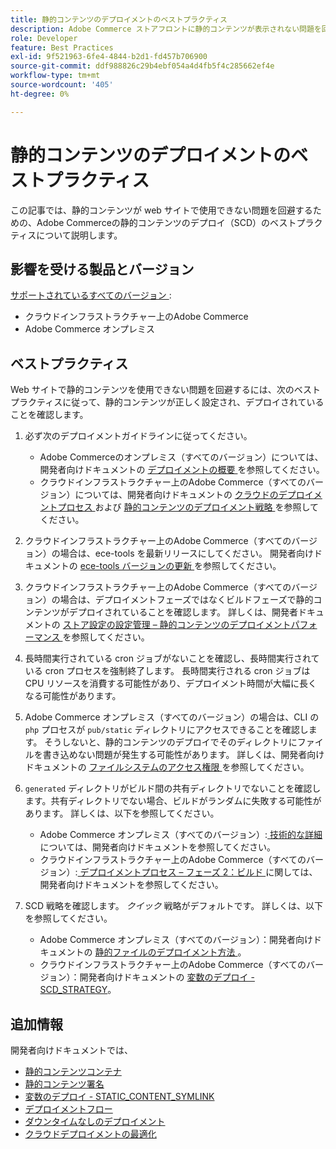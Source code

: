 ```yaml
---
title: 静的コンテンツのデプロイメントのベストプラクティス
description: Adobe Commerce ストアフロントに静的コンテンツが表示されない問題を回避する方法を説明します。
role: Developer
feature: Best Practices
exl-id: 9f521963-6fe4-4844-b2d1-fd457b706900
source-git-commit: ddf988826c29b4ebf054a4d4fb5f4c285662ef4e
workflow-type: tm+mt
source-wordcount: '405'
ht-degree: 0%

---
```


# 静的コンテンツのデプロイメントのベストプラクティス

この記事では、静的コンテンツが web サイトで使用できない問題を回避するための、Adobe Commerceの静的コンテンツのデプロイ（SCD）のベストプラクティスについて説明します。

## 影響を受ける製品とバージョン

[ サポートされているすべてのバージョン ](../../../release/versions.md):

* クラウドインフラストラクチャー上のAdobe Commerce
* Adobe Commerce オンプレミス

## ベストプラクティス

Web サイトで静的コンテンツを使用できない問題を回避するには、次のベストプラクティスに従って、静的コンテンツが正しく設定され、デプロイされていることを確認します。

1. 必ず次のデプロイメントガイドラインに従ってください。
   * Adobe Commerceのオンプレミス（すべてのバージョン）については、開発者向けドキュメントの [ デプロイメントの概要 ](../../../configuration/deployment/overview.md) を参照してください。
   * クラウドインフラストラクチャー上のAdobe Commerce（すべてのバージョン）については、開発者向けドキュメントの [ クラウドのデプロイメントプロセス ](https://devdocs.magento.com/cloud/deploy/cloud-deployment-process.html) および [ 静的コンテンツのデプロイメント戦略 ](https://devdocs.magento.com/cloud/deploy/static-content-deployment.html) を参照してください。

1. クラウドインフラストラクチャー上のAdobe Commerce（すべてのバージョン）の場合は、ece-tools を最新リリースにしてください。 開発者向けドキュメントの [ece-tools バージョンの更新 ](https://devdocs.magento.com/cloud/release-notes/ece-release-notes.html) を参照してください。
1. クラウドインフラストラクチャー上のAdobe Commerce（すべてのバージョン）の場合は、デプロイメントフェーズではなくビルドフェーズで静的コンテンツがデプロイされていることを確認します。 詳しくは、開発者ドキュメントの [ ストア設定の設定管理 – 静的コンテンツのデプロイメントパフォーマンス ](https://devdocs.magento.com/cloud/live/sens-data-over.html#cloud-confman-scd-over) を参照してください。
1. 長時間実行されている cron ジョブがないことを確認し、長時間実行されている cron プロセスを強制終了します。 長時間実行される cron ジョブは CPU リソースを消費する可能性があり、デプロイメント時間が大幅に長くなる可能性があります。
1. Adobe Commerce オンプレミス（すべてのバージョン）の場合は、CLI の `php` プロセスが `pub/static` ディレクトリにアクセスできることを確認します。 そうしないと、静的コンテンツのデプロイでそのディレクトリにファイルを書き込めない問題が発生する可能性があります。 詳しくは、開発者向けドキュメントの [ ファイルシステムのアクセス権限 ](https://experienceleague.adobe.com/docs/commerce-operations/configuration-guide/deployment/file-system-permissions.html) を参照してください。
1. `generated` ディレクトリがビルド間の共有ディレクトリでないことを確認します。共有ディレクトリでない場合、ビルドがランダムに失敗する可能性があります。 詳しくは、以下を参照してください。
   * Adobe Commerce オンプレミス（すべてのバージョン）:[ 技術的な詳細 ](https://experienceleague.adobe.com/docs/commerce-operations/configuration-guide/deployment/technical-details.html) については、開発者向けドキュメントを参照してください。
   * クラウドインフラストラクチャー上のAdobe Commerce（すべてのバージョン）:[ デプロイメントプロセス – フェーズ 2：ビルド ](https://devdocs.magento.com/cloud/reference/discover-deploy.html#cloud-deploy-over-phases-build) に関しては、開発者向けドキュメントを参照してください。

1. SCD 戦略を確認します。 *クイック* 戦略がデフォルトです。 詳しくは、以下を参照してください。
   * Adobe Commerce オンプレミス（すべてのバージョン）：開発者向けドキュメントの [ 静的ファイルのデプロイメント方法 ](https://experienceleague.adobe.com/docs/commerce-operations/configuration-guide/cli/static-view/static-view-file-strategy.html)。
   * クラウドインフラストラクチャー上のAdobe Commerce（すべてのバージョン）：開発者向けドキュメントの [ 変数のデプロイ - SCD\_STRATEGY](https://devdocs.magento.com/cloud/env/variables-deploy.html#scd_strategy)。

## 追加情報

開発者向けドキュメントでは、

* [ 静的コンテンツコンテナ ](https://developer.adobe.com/commerce/admin-developer/pattern-library/containers/static-content/)
* [ 静的コンテンツ署名 ](https://experienceleague.adobe.com/docs/commerce-operations/configuration-guide/cache/static-content-signing.html)
* [ 変数のデプロイ - STATIC\_CONTENT\_SYMLINK](https://devdocs.magento.com/cloud/env/variables-deploy.html#static_content_symlink)
* [デプロイメントフロー](../../../performance/deployment-flow.md)
* [ ダウンタイムなしのデプロイメント ](https://devdocs.magento.com/cloud/deploy/reduce-downtime.html)
* [ クラウドデプロイメントの最適化 ](https://devdocs.magento.com/cloud/deploy/optimize-cloud-deployment.html)
